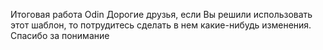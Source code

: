 Итоговая работа Odin
Дорогие друзья, если Вы решили использовать этот шаблон, то потрудитесь сделать в нем какие-нибудь изменения.
Спасибо за понимание
